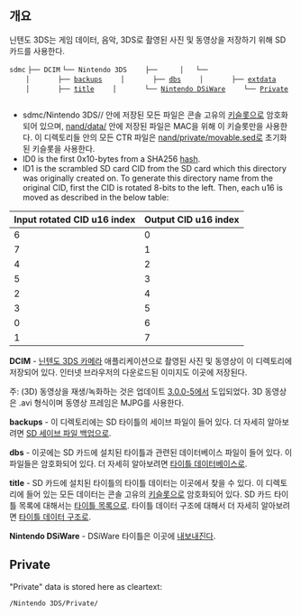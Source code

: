 ## 개요

닌텐도 3DS는 게임 데이터, 음악, 3DS로 촬영된 사진 및 동영상을 저장하기
위해 SD 카드를 사용한다.

`sdmc`
`├── DCIM`
`└── Nintendo 3DS`
`    ├── `<ID0>
`    │   └── `<ID1>
`    │       ├── `[`backups`](SD_Savedata_Backups "wikilink")
`    │       ├── `[`dbs`](Title_Database "wikilink")
`    │       ├── `[`extdata`](extdata "wikilink")
`    │       ├── `[`title`](Title_Data_Structure "wikilink")
`    │       └── `[`Nintendo DSiWare`](DSiWare_Exports "wikilink")
`    └── `[`Private`](SD_Filesystem#Private "wikilink")
`   `

- sdmc/Nintendo 3DS/<ID0>/<ID1> 안에 저장된 모든 파일은 콘솔 고유의
  [키슬롯으로](AES "wikilink") 암호화되어 있으며,
  [nand/data/<ID0>](Flash_Filesystem "wikilink") 안에 저장된 파일은
  MAC을 위해 이 키슬롯만을 사용한다. 이 디렉토리들 안의 모든 CTR 파일은
  [nand/private/movable.sed로](nand/private/movable.sed "wikilink")
  초기화된 키슬롯을 사용한다.
- ID0 is the first 0x10-bytes from a SHA256
  [hash](nand/private/movable.sed "wikilink").
- ID1 is the scrambled SD card CID from the SD card which this directory
  was originally created on. To generate this directory name from the
  original CID, first the CID is rotated 8-bits to the left. Then, each
  u16 is moved as described in the below table:

| Input rotated CID u16 index | Output CID u16 index |
|-----------------------------|----------------------|
| 6                           | 0                    |
| 7                           | 1                    |
| 4                           | 2                    |
| 5                           | 3                    |
| 2                           | 4                    |
| 3                           | 5                    |
| 0                           | 6                    |
| 1                           | 7                    |

**DCIM** - [닌텐도 3DS 카메라](Nintendo_3DS_Camera "wikilink")
애플리케이션으로 촬영된 사진 및 동영상이 이 디렉토리에 저장되어 있다.
인터넷 브라우저의 다운로드된 이미지도 이곳에 저장된다.

주: (3D) 동영상을 재생/녹화하는 것은 업데이트
[3.0.0-5에서](3.0.0-5 "wikilink") 도입되었다. 3D 동영상은 .avi 형식이며
동영상 프레임은 MJPG를 사용한다.

**backups** - 이 디렉토리에는 SD 타이틀의 세이브 파일이 들어 있다. 더
자세히 알아보려면 [SD 세이브 파일
백업으로](SD_Savedata_Backups "wikilink").

**dbs** - 이곳에는 SD 카드에 설치된 타이틀과 관련된 데이터베이스 파일이
들어 있다. 이 파일들은 암호화되어 있다. 더 자세히 알아보려면 [타이틀
데이터베이스로](Title_Database "wikilink").

**title** - SD 카드에 설치된 타이틀의 타이틀 데이터는 이곳에서 찾을 수
있다. 이 디렉토리에 들어 있는 모든 데이터는 콘솔 고유의
[키슬롯으로](AES "wikilink") 암호화되어 있다. SD 카드 타이틀 목록에
대해서는 [타이틀 목록으로](Title_list "wikilink"). 타이틀 데이터 구조에
대해서 더 자세히 알아보려면 [타이틀 데이터
구조로](Title_Data_Structure "wikilink").

**Nintendo DSiWare** - DSiWare 타이틀은 이곳에
[내보내진다](DSiWare_Exports "wikilink").

## Private

"Private" data is stored here as cleartext:

`/Nintendo 3DS/Private/`

<Title ID Low>

/

`00020400 - 닌텐도 3DS 카메라 `
`00020500 - 닌텐도 3DS 사운드`

Under the camera private dir is [phtcache.bin](phtcache.bin "wikilink").
When you want to install and see pictures with 3DS, rename to 8
numbers.mpo and save it on /DCIM. Under the sound private dir is:
voice/XX/\*.m4a. Where XX is 01-10, with sound saved as .m4a.